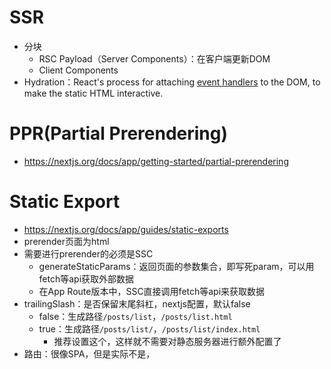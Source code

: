 # SSR
- 分块
	- RSC Payload（Server Components）：在客户端更新DOM
	- Client Components
- Hydration：React's process for attaching [event handlers](https://react.dev/learn/responding-to-events) to the DOM, to make the static HTML interactive.
# PPR(Partial Prerendering)
- https://nextjs.org/docs/app/getting-started/partial-prerendering


# Static Export
- https://nextjs.org/docs/app/guides/static-exports
- prerender页面为html
- 需要进行prerender的必须是SSC
	- generateStaticParams：返回页面的参数集合，即写死param，可以用fetch等api获取外部数据
	- 在App Route版本中，SSC直接调用fetch等api来获取数据
- trailingSlash：是否保留末尾斜杠，nextjs配置，默认false
	- false：生成路径`/posts/list`，`/posts/list.html`
	- true：生成路径`/posts/list/`，`/posts/list/index.html`
		- 推荐设置这个，这样就不需要对静态服务器进行额外配置了
- 路由：很像SPA，但是实际不是，